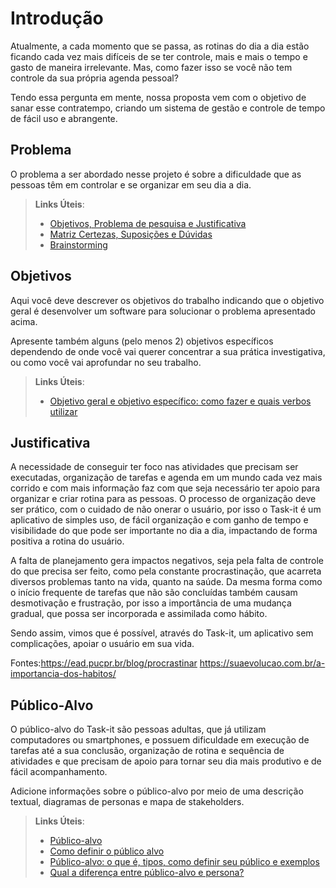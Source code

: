 # Introdução

Atualmente, a cada momento que se passa, as rotinas do dia a dia estão ficando cada vez mais difíceis de se ter controle, mais e mais o tempo e gasto de maneira irrelevante. Mas, como fazer isso se você não tem controle da sua própria agenda pessoal? 

Tendo essa pergunta em mente, nossa proposta vem com o objetivo de sanar esse contratempo, criando um sistema de gestão e controle de tempo de fácil uso e abrangente. 

 
## Problema

O problema a ser abordado nesse projeto é sobre a dificuldade que as pessoas têm em controlar e se organizar em seu dia a dia. 

 

> **Links Úteis**:
> - [Objetivos, Problema de pesquisa e Justificativa](https://medium.com/@versioparole/objetivos-problema-de-pesquisa-e-justificativa-c98c8233b9c3)
> - [Matriz Certezas, Suposições e Dúvidas](https://medium.com/educa%C3%A7%C3%A3o-fora-da-caixa/matriz-certezas-suposi%C3%A7%C3%B5es-e-d%C3%BAvidas-fa2263633655)
> - [Brainstorming](https://www.euax.com.br/2018/09/brainstorming/)

## Objetivos

Aqui você deve descrever os objetivos do trabalho indicando que o objetivo geral é desenvolver um software para solucionar o problema apresentado acima. 

Apresente também alguns (pelo menos 2) objetivos específicos dependendo de onde você vai querer concentrar a sua prática investigativa, ou como você vai aprofundar no seu trabalho.
 
> **Links Úteis**:
> - [Objetivo geral e objetivo específico: como fazer e quais verbos utilizar](https://blog.mettzer.com/diferenca-entre-objetivo-geral-e-objetivo-especifico/)

## Justificativa

A necessidade de conseguir ter foco nas atividades que precisam ser executadas, organização de tarefas e agenda em um mundo cada vez mais corrido e com mais informação faz com que seja necessário ter apoio para organizar e criar rotina para as pessoas.
O processo de organização deve ser prático, com o cuidado de não onerar o usuário, por isso o Task-it é um aplicativo de simples uso, de fácil organização e com ganho de tempo e visibilidade do que pode ser importante no dia a dia, impactando de forma positiva a rotina do usuário. 

A falta de planejamento gera impactos negativos, seja pela falta de controle do que precisa ser feito, como pela constante procrastinação, que acarreta diversos problemas tanto na vida, quanto na saúde.
Da mesma forma como o início frequente de tarefas que não são concluídas também causam desmotivação e frustração, por isso a importância de uma mudança gradual, que possa ser incorporada e assimilada como hábito.

Sendo assim, vimos que é possível, através do Task-it, um aplicativo sem complicações, apoiar o usuário em sua vida.


Fontes:https://ead.pucpr.br/blog/procrastinar
       https://suaevolucao.com.br/a-importancia-dos-habitos/


## Público-Alvo

O público-alvo do Task-it são pessoas adultas, que já utilizam computadores ou smartphones, e possuem dificuldade em execução de tarefas até a sua conclusão, organização de rotina e sequência de atividades e que precisam de apoio para tornar seu dia mais produtivo e de fácil acompanhamento.

Adicione informações sobre o público-alvo por meio de uma descrição textual, diagramas de personas e mapa de stakeholders.

> **Links Úteis**:
> - [Público-alvo](https://blog.hotmart.com/pt-br/publico-alvo/)
> - [Como definir o público alvo](https://exame.com/pme/5-dicas-essenciais-para-definir-o-publico-alvo-do-seu-negocio/)
> - [Público-alvo: o que é, tipos, como definir seu público e exemplos](https://klickpages.com.br/blog/publico-alvo-o-que-e/)
> - [Qual a diferença entre público-alvo e persona?](https://rockcontent.com/blog/diferenca-publico-alvo-e-persona/)
